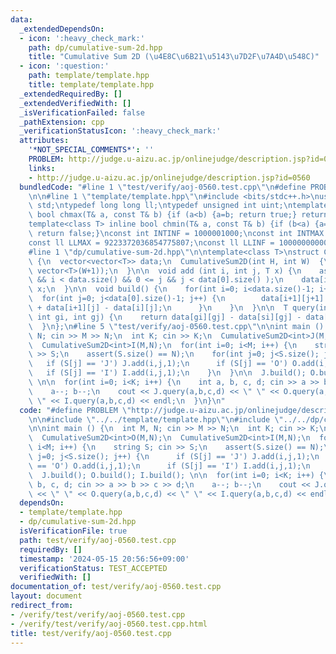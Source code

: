 ```yaml
---
data:
  _extendedDependsOn:
  - icon: ':heavy_check_mark:'
    path: dp/cumulative-sum-2d.hpp
    title: "Cumulative Sum 2D (\u4E8C\u6B21\u5143\u7D2F\u7A4D\u548C)"
  - icon: ':question:'
    path: template/template.hpp
    title: template/template.hpp
  _extendedRequiredBy: []
  _extendedVerifiedWith: []
  _isVerificationFailed: false
  _pathExtension: cpp
  _verificationStatusIcon: ':heavy_check_mark:'
  attributes:
    '*NOT_SPECIAL_COMMENTS*': ''
    PROBLEM: http://judge.u-aizu.ac.jp/onlinejudge/description.jsp?id=0560
    links:
    - http://judge.u-aizu.ac.jp/onlinejudge/description.jsp?id=0560
  bundledCode: "#line 1 \"test/verify/aoj-0560.test.cpp\"\n#define PROBLEM \"http://judge.u-aizu.ac.jp/onlinejudge/description.jsp?id=0560\"\
    \n\n#line 1 \"template/template.hpp\"\n#include <bits/stdc++.h>\nusing namespace\
    \ std;\ntypedef long long ll;\ntypedef unsigned int uint;\ntemplate<class T> inline\
    \ bool chmax(T& a, const T& b) {if (a<b) {a=b; return true;} return false;}\n\
    template<class T> inline bool chmin(T& a, const T& b) {if (b<a) {a=b; return true;}\
    \ return false;}\nconst int INTINF = 1000001000;\nconst int INTMAX = 2147483647;\n\
    const ll LLMAX = 9223372036854775807;\nconst ll LLINF = 1000000000000000000;\n\
    #line 1 \"dp/cumulative-sum-2d.hpp\"\n\ntemplate<class T>\nstruct CumulativeSum2D\
    \ {\n  vector<vector<T>> data;\n  CumulativeSum2D(int H, int W)  {\n    data.resize(H+1,\
    \ vector<T>(W+1));\n  }\n\n  void add (int i, int j, T x) {\n    assert(0 <= i\
    \ && i < data.size() && 0 <= j && j < data[0].size() );\n    data[i+1][j+1] +=\
    \ x;\n  }\n\n  void build() {\n    for(int i=0; i<data.size()-1; i++) {\n    \
    \  for(int j=0; j<data[0].size()-1; j++) {\n        data[i+1][j+1] += data[i][j+1]\
    \ + data[i+1][j] - data[i][j];\n      }\n    }\n  }\n\n  T query(int si, int sj,\
    \ int gi, int gj) {\n    return data[gi][gj] - data[si][gj] - data[gi][sj] + data[si][sj];\n\
    \  }\n};\n#line 5 \"test/verify/aoj-0560.test.cpp\"\n\nint main () {\n  int M,\
    \ N; cin >> M >> N;\n  int K; cin >> K;\n  CumulativeSum2D<int>J(M,N);\n  CumulativeSum2D<int>O(M,N);\n\
    \  CumulativeSum2D<int>I(M,N);\n  for(int i=0; i<M; i++) {\n    string S; cin\
    \ >> S;\n    assert(S.size() == N);\n    for(int j=0; j<S.size(); j++) {\n   \
    \   if (S[j] == 'J') J.add(i,j,1);\n      if (S[j] == 'O') O.add(i,j,1);\n   \
    \   if (S[j] == 'I') I.add(i,j,1);\n    }\n  }\n\n  J.build(); O.build(); I.build();\
    \ \n\n  for(int i=0; i<K; i++) {\n    int a, b, c, d; cin >> a >> b >> c >> d;\n\
    \    a--; b--;\n    cout << J.query(a,b,c,d) << \" \" << O.query(a,b,c,d) << \"\
    \ \" << I.query(a,b,c,d) << endl;\n  }\n}\n"
  code: "#define PROBLEM \"http://judge.u-aizu.ac.jp/onlinejudge/description.jsp?id=0560\"\
    \n\n#include \"../../template/template.hpp\"\n#include \"../../dp/cumulative-sum-2d.hpp\"\
    \n\nint main () {\n  int M, N; cin >> M >> N;\n  int K; cin >> K;\n  CumulativeSum2D<int>J(M,N);\n\
    \  CumulativeSum2D<int>O(M,N);\n  CumulativeSum2D<int>I(M,N);\n  for(int i=0;\
    \ i<M; i++) {\n    string S; cin >> S;\n    assert(S.size() == N);\n    for(int\
    \ j=0; j<S.size(); j++) {\n      if (S[j] == 'J') J.add(i,j,1);\n      if (S[j]\
    \ == 'O') O.add(i,j,1);\n      if (S[j] == 'I') I.add(i,j,1);\n    }\n  }\n\n\
    \  J.build(); O.build(); I.build(); \n\n  for(int i=0; i<K; i++) {\n    int a,\
    \ b, c, d; cin >> a >> b >> c >> d;\n    a--; b--;\n    cout << J.query(a,b,c,d)\
    \ << \" \" << O.query(a,b,c,d) << \" \" << I.query(a,b,c,d) << endl;\n  }\n}"
  dependsOn:
  - template/template.hpp
  - dp/cumulative-sum-2d.hpp
  isVerificationFile: true
  path: test/verify/aoj-0560.test.cpp
  requiredBy: []
  timestamp: '2024-05-15 20:56:56+09:00'
  verificationStatus: TEST_ACCEPTED
  verifiedWith: []
documentation_of: test/verify/aoj-0560.test.cpp
layout: document
redirect_from:
- /verify/test/verify/aoj-0560.test.cpp
- /verify/test/verify/aoj-0560.test.cpp.html
title: test/verify/aoj-0560.test.cpp
---
```

